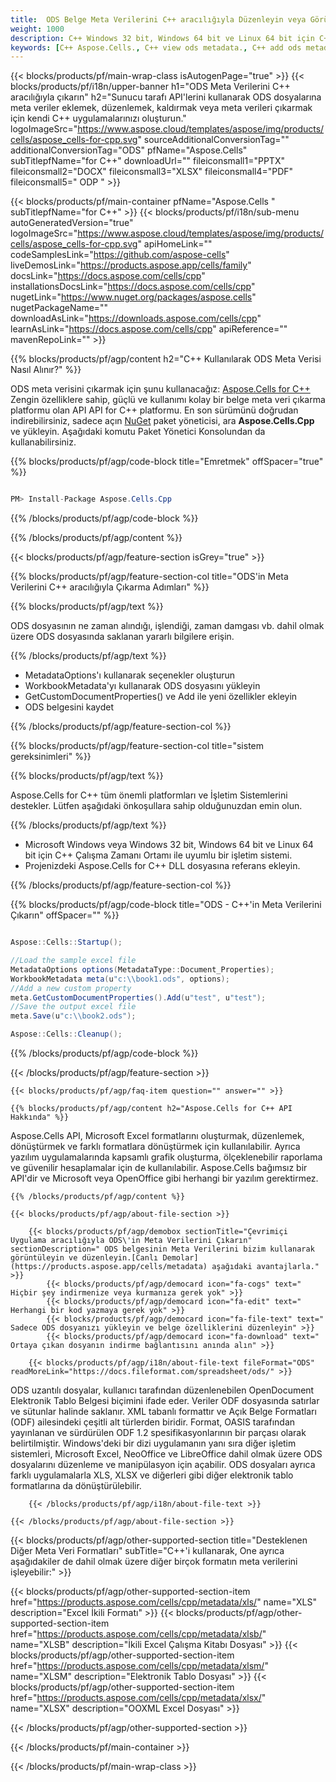 ```yaml
---
title:  ODS Belge Meta Verilerini C++ aracılığıyla Düzenleyin veya Görüntüleyin
weight: 1000
description: C++ Windows 32 bit, Windows 64 bit ve Linux 64 bit için C++ Çalışma Zamanı Ortamı'ndaki ODS dosya meta verilerini düzenlemek veya görüntülemek için örnek kod.
keywords: [C++ Aspose.Cells., C++ view ods metadata., C++ add ods metadata., C++ insert ods metadata., C++ edit ods metadata., C++ remove ods metadata., C++ extract ods metadata., C++ modify ods metadata]
---
```

{{< blocks/products/pf/main-wrap-class isAutogenPage="true" >}}
{{< blocks/products/pf/i18n/upper-banner h1="ODS Meta Verilerini C++ aracılığıyla çıkarın" h2="Sunucu tarafı API\'lerini kullanarak ODS dosyalarına meta veriler eklemek, düzenlemek, kaldırmak veya meta verileri çıkarmak için kendi C++ uygulamalarınızı oluşturun." logoImageSrc="https://www.aspose.cloud/templates/aspose/img/products/cells/aspose_cells-for-cpp.svg" sourceAdditionalConversionTag="" additionalConversionTag="ODS" pfName="Aspose.Cells" subTitlepfName="for C++" downloadUrl="" fileiconsmall1="PPTX" fileiconsmall2="DOCX" fileiconsmall3="XLSX" fileiconsmall4="PDF" fileiconsmall5=" ODP " >}}

{{< blocks/products/pf/main-container pfName="Aspose.Cells " subTitlepfName="for C++" >}}
{{< blocks/products/pf/i18n/sub-menu autoGeneratedVersion="true" logoImageSrc="https://www.aspose.cloud/templates/aspose/img/products/cells/aspose_cells-for-cpp.svg" apiHomeLink="" codeSamplesLink="https://github.com/aspose-cells" liveDemosLink="https://products.aspose.app/cells/family" docsLink="https://docs.aspose.com/cells/cpp" installationsDocsLink="https://docs.aspose.com/cells/cpp" nugetLink="https://www.nuget.org/packages/aspose.cells" nugetPackageName="" downloadAsLink="https://downloads.aspose.com/cells/cpp" learnAsLink="https://docs.aspose.com/cells/cpp" apiReference="" mavenRepoLink="" >}}

{{% blocks/products/pf/agp/content h2="C++ Kullanılarak ODS Meta Verisi Nasıl Alınır?" %}}

ODS meta verisini çıkarmak için şunu kullanacağız:
 [Aspose.Cells for C++](https://products.aspose.com/cells/cpp) 
 Zengin özelliklere sahip, güçlü ve kullanımı kolay bir belge meta veri çıkarma platformu olan API API for C++ platformu. En son sürümünü doğrudan indirebilirsiniz, sadece açın
 [NuGet](https://www.nuget.org/packages/aspose.cells) 
 paket yöneticisi, ara
 **Aspose.Cells.Cpp** 
 ve yükleyin. Aşağıdaki komutu Paket Yönetici Konsolundan da kullanabilirsiniz.

{{% blocks/products/pf/agp/code-block title="Emretmek" offSpacer="true" %}}

```cs

PM> Install-Package Aspose.Cells.Cpp

```

{{% /blocks/products/pf/agp/code-block %}}

{{% /blocks/products/pf/agp/content %}}

{{< blocks/products/pf/agp/feature-section isGrey="true" >}}

{{% blocks/products/pf/agp/feature-section-col title="ODS\'in Meta Verilerini C++ aracılığıyla Çıkarma Adımları" %}}

{{% blocks/products/pf/agp/text %}}

 ODS dosyasının ne zaman alındığı, işlendiği, zaman damgası vb. dahil olmak üzere ODS dosyasında saklanan yararlı bilgilere erişin.

{{% /blocks/products/pf/agp/text %}}

+ MetadataOptions'ı kullanarak seçenekler oluşturun
+ WorkbookMetadata'yı kullanarak ODS dosyasını yükleyin
+ GetCustomDocumentProperties() ve Add ile yeni özellikler ekleyin
+ ODS belgesini kaydet

{{% /blocks/products/pf/agp/feature-section-col %}}

{{% blocks/products/pf/agp/feature-section-col title="sistem gereksinimleri" %}}

{{% blocks/products/pf/agp/text %}}

 Aspose.Cells for C++ tüm önemli platformları ve İşletim Sistemlerini destekler. Lütfen aşağıdaki önkoşullara sahip olduğunuzdan emin olun.

{{% /blocks/products/pf/agp/text %}}

-  Microsoft Windows veya Windows 32 bit, Windows 64 bit ve Linux 64 bit için C++ Çalışma Zamanı Ortamı ile uyumlu bir işletim sistemi.
-  Projenizdeki Aspose.Cells for C++ DLL dosyasına referans ekleyin.

{{% /blocks/products/pf/agp/feature-section-col %}}

{{% blocks/products/pf/agp/code-block title="ODS - C++\'in Meta Verilerini Çıkarın" offSpacer="" %}}

```cs

Aspose::Cells::Startup();

//Load the sample excel file
MetadataOptions options(MetadataType::Document_Properties);
WorkbookMetadata meta(u"c:\\book1.ods", options);
//Add a new custom property
meta.GetCustomDocumentProperties().Add(u"test", u"test");
//Save the output excel file
meta.Save(u"c:\\book2.ods");

Aspose::Cells::Cleanup();

```

{{% /blocks/products/pf/agp/code-block %}}

{{< /blocks/products/pf/agp/feature-section >}}

    {{< blocks/products/pf/agp/faq-item question="" answer="" >}}
 

<!-- aboutfile Starts -->

    {{% blocks/products/pf/agp/content h2="Aspose.Cells for C++ API Hakkında" %}}

 Aspose.Cells API, Microsoft Excel formatlarını oluşturmak, düzenlemek, dönüştürmek ve farklı formatlara dönüştürmek için kullanılabilir. Ayrıca yazılım uygulamalarında kapsamlı grafik oluşturma, ölçeklenebilir raporlama ve güvenilir hesaplamalar için de kullanılabilir. Aspose.Cells bağımsız bir API'dir ve Microsoft veya OpenOffice gibi herhangi bir yazılım gerektirmez.



    {{% /blocks/products/pf/agp/content %}}

    {{< blocks/products/pf/agp/about-file-section >}}

        {{< blocks/products/pf/agp/demobox sectionTitle="Çevrimiçi Uygulama aracılığıyla ODS\'in Meta Verilerini Çıkarın" sectionDescription=" ODS belgesinin Meta Verilerini bizim kullanarak görüntüleyin ve düzenleyin.[Canlı Demolar](https://products.aspose.app/cells/metadata) aşağıdaki avantajlarla." >}}
            {{< blocks/products/pf/agp/democard icon="fa-cogs" text=" Hiçbir şey indirmenize veya kurmanıza gerek yok" >}}
            {{< blocks/products/pf/agp/democard icon="fa-edit" text=" Herhangi bir kod yazmaya gerek yok" >}}
            {{< blocks/products/pf/agp/democard icon="fa-file-text" text=" Sadece ODS dosyanızı yükleyin ve belge özelliklerini düzenleyin" >}}
            {{< blocks/products/pf/agp/democard icon="fa-download" text=" Ortaya çıkan dosyanın indirme bağlantısını anında alın" >}}

        {{< blocks/products/pf/agp/i18n/about-file-text fileFormat="ODS" readMoreLink="https://docs.fileformat.com/spreadsheet/ods/" >}}
ODS uzantılı dosyalar, kullanıcı tarafından düzenlenebilen OpenDocument Elektronik Tablo Belgesi biçimini ifade eder. Veriler ODF dosyasında satırlar ve sütunlar halinde saklanır. XML tabanlı formattır ve Açık Belge Formatları (ODF) ailesindeki çeşitli alt türlerden biridir. Format, OASIS tarafından yayınlanan ve sürdürülen ODF 1.2 spesifikasyonlarının bir parçası olarak belirtilmiştir. Windows'deki bir dizi uygulamanın yanı sıra diğer işletim sistemleri, Microsoft Excel, NeoOffice ve LibreOffice dahil olmak üzere ODS dosyalarını düzenleme ve manipülasyon için açabilir. ODS dosyaları ayrıca farklı uygulamalarla XLS, XLSX ve diğerleri gibi diğer elektronik tablo formatlarına da dönüştürülebilir.

        {{< /blocks/products/pf/agp/i18n/about-file-text >}}

    {{< /blocks/products/pf/agp/about-file-section >}}

<!-- aboutfile Ends -->

{{< blocks/products/pf/agp/other-supported-section title="Desteklenen Diğer Meta Veri Formatları" subTitle="C++\'i kullanarak, One ayrıca aşağıdakiler de dahil olmak üzere diğer birçok formatın meta verilerini işleyebilir:" >}}

{{< blocks/products/pf/agp/other-supported-section-item href="https://products.aspose.com/cells/cpp/metadata/xls/" name="XLS" description="Excel İkili Formatı" >}}
{{< blocks/products/pf/agp/other-supported-section-item href="https://products.aspose.com/cells/cpp/metadata/xlsb/" name="XLSB" description="İkili Excel Çalışma Kitabı Dosyası" >}}
{{< blocks/products/pf/agp/other-supported-section-item href="https://products.aspose.com/cells/cpp/metadata/xlsm/" name="XLSM" description="Elektronik Tablo Dosyası" >}}
{{< blocks/products/pf/agp/other-supported-section-item href="https://products.aspose.com/cells/cpp/metadata/xlsx/" name="XLSX" description="OOXML Excel Dosyası" >}}

{{< /blocks/products/pf/agp/other-supported-section >}}

{{< /blocks/products/pf/main-container >}}
    
{{< /blocks/products/pf/main-wrap-class >}}
